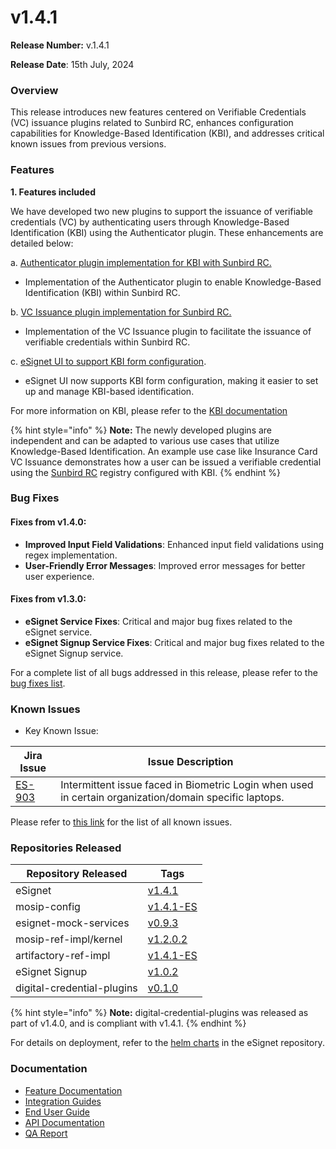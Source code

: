 # v1.4.1

**Release Number:** v.1.4.1&#x20;

**Release Date**: 15th July, 2024

### Overview

This release introduces new features centered on Verifiable Credentials (VC) issuance plugins related to Sunbird RC, enhances configuration capabilities for Knowledge-Based Identification (KBI), and addresses critical known issues from previous versions.

### Features

**1. Features included**

We have developed two new plugins to support the issuance of verifiable credentials (VC) by authenticating users through Knowledge-Based Identification (KBI) using the Authenticator plugin. These enhancements are detailed below:

a. [Authenticator plugin implementation for KBI with Sunbird RC.](broken-reference)

* Implementation of the Authenticator plugin to enable Knowledge-Based Identification (KBI) within Sunbird RC.

b. [VC Issuance plugin implementation for Sunbird RC.](broken-reference)

* Implementation of the VC Issuance plugin to facilitate the issuance of verifiable credentials within Sunbird RC.

c. [eSignet UI to support KBI form configuration](broken-reference).

* eSignet UI now supports KBI form configuration, making it easier to set up and manage KBI-based identification.

For more information on KBI, please refer to the [KBI documentation](../../../esignet-authentication/test/end-user-guide/health-portal/knowledge-based-authentication.md)

{% hint style="info" %}
**Note:** The newly developed plugins are independent and can be adapted to various use cases that utilize Knowledge-Based Identification. An example use case like Insurance Card VC Issuance demonstrates how a user can be issued a verifiable credential using the [Sunbird RC](https://github.com/mosip/digital-credential-plugins/blob/master/sunbird-rc-esignet-integration-impl/README.md) registry configured with KBI.
{% endhint %}

### Bug Fixes <a href="#bug-fixes" id="bug-fixes"></a>

#### Fixes from v1.4.0: <a href="#fixes-from-v1.4.0" id="fixes-from-v1.4.0"></a>

* **Improved Input Field Validations**: Enhanced input field validations using regex implementation.
* **User-Friendly Error Messages**: Improved error messages for better user experience.

#### Fixes from v1.3.0: <a href="#fixes-from-v1.3.0" id="fixes-from-v1.3.0"></a>

* **eSignet Service Fixes**: Critical and major bug fixes related to the eSignet service.
* **eSignet Signup Service Fixes**: Critical and major bug fixes related to the eSignet Signup service.

For a complete list of all bugs addressed in this release, please refer to the [bug fixes list](https://mosip.atlassian.net/jira/software/c/projects/ES/issues/?jql=%22Release%20Number%5BLabels%5D%22%20in%20\(esignet_v1.4.1\)%20and%20issuetype%3DBug).

### **Known Issues**

* Key Known Issue:&#x20;

| Jira Issue                                          | Issue Description                                                                                      |
| --------------------------------------------------- | ------------------------------------------------------------------------------------------------------ |
| [ES-903](https://mosip.atlassian.net/browse/ES-903) | Intermittent issue faced in Biometric Login when used in certain organization/domain specific laptops. |

Please refer to [this link](https://mosip.atlassian.net/jira/software/c/projects/ES/issues/?jql=labels%20%3D%20known-issue-eSignet-v1.4.1) for the list of all known issues.

### **Repositories Released**

| Repository Released        | Tags                                                                             |
| -------------------------- | -------------------------------------------------------------------------------- |
| eSignet                    | [v1.4.1](https://github.com/mosip/esignet/tree/v1.4.1)                           |
| mosip-config               | [v1.4.1-ES](https://github.com/mosip/mosip-config/tree/release-1.4.1-ES)         |
| esignet-mock-services      | [v0.9.3](https://github.com/mosip/esignet-mock-services/tree/release-0.9.x)      |
| mosip-ref-impl/kernel      | [v1.2.0.2](https://github.com/mosip/mosip-ref-impl/tree/release-1.2.0.x/kernel)  |
| artifactory-ref-impl       | [v1.4.1-ES](https://github.com/mosip/artifactory-ref-impl/tree/release-1.4.1-ES) |
| eSignet Signup             | [v1.0.2](https://github.com/mosip/esignet-signup/tree/release-1.0.x)             |
| digital-credential-plugins | [v0.1.0](https://github.com/mosip/digital-credential-plugins)                    |

{% hint style="info" %}
**Note:** digital-credential-plugins was released as part of v1.4.0, and is compliant with v1.4.1.
{% endhint %}

For details on deployment, refer to the [helm charts](https://github.com/mosip/esignet/tree/v1.4.1/helm) in the eSignet repository.

### Documentation

* [Feature Documentation](../../../esignet-authentication/features.md)
* [Integration Guides](../../../esignet-authentication/develop/integration/relying-party/development-and-integration-with-esignet.md)
* [End User Guide](../../../esignet-authentication/test/end-user-guide/README.md)
* [API Documentation](https://github.com/mosip/esignet/blob/v1.4.0/docs/esignet-openapi.yaml)
* [QA Report ](../v1.4.1/test-report.md)